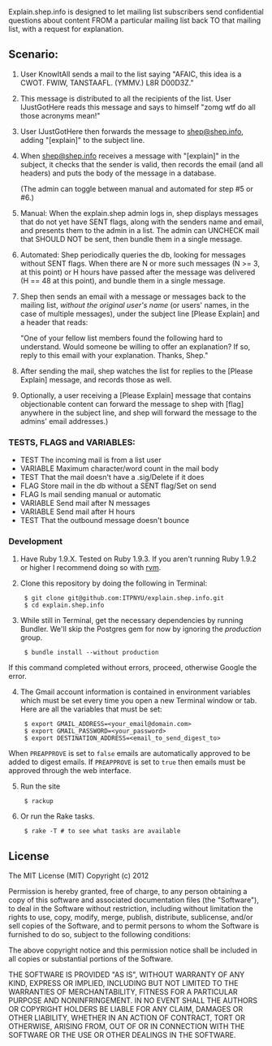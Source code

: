 Explain.shep.info is designed to let mailing list subscribers send confidential questions about content FROM a particular mailing list back TO that mailing list, with a request for explanation.

## Scenario:

1. User KnowItAll sends a mail to the list saying "AFAIC, this idea is a CWOT. FWIW, TANSTAAFL. (YMMV.) L8R D00D3Z."

2. This message is distributed to all the recipients of the list. User IJustGotHere reads this message and says to himself "zomg wtf do all those acronyms mean!"

3. User IJustGotHere then forwards the message to shep@shep.info, adding "[explain]" to the subject line.

4. When shep@shep.info receives a message with "[explain]" in the subject, it checks that the sender is valid, then records the email (and all headers) and puts the body of the message in a database.

    (The admin can toggle between manual and automated for step #5 or #6.)

5. Manual: When the explain.shep admin logs in, shep displays messages that do not yet have SENT flags, along with the senders name and email, and presents them to the admin in a list. The admin can UNCHECK mail that SHOULD NOT be sent, then bundle them in a single message.

6. Automated: Shep periodically queries the db, looking for messages without SENT flags. When there are N or more such messages (N >= 3, at this point) or H hours have passed after the message was delivered (H == 48 at this point), and bundle them in a single message.

7. Shep then sends an email with a message or messages back to the mailing list, *without the original user's name* (or users' names, in the case of multiple messages), under the subject line [Please Explain] and a header that reads:

    "One of your fellow list members found the following hard to understand. Would someone be willing to offer an explanation? If so, reply to this email with your explanation. Thanks, Shep."

8. After sending the mail, shep watches the list for replies to the [Please Explain] message, and records those as well.

9. Optionally, a user receiving a [Please Explain] message that contains objectionable content can forward the message to shep with [flag] anywhere in the subject line, and shep will forward the message to the admins' email addresses.)


### TESTS, FLAGS and VARIABLES:

- TEST The incoming mail is from a list user
- VARIABLE Maximum character/word count in the mail body
- TEST That the mail doesn't have a .sig/Delete if it does
- FLAG Store mail in the db without a SENT flag/Set on send
- FLAG Is mail sending manual or automatic
- VARIABLE Send mail after N messages
- VARIABLE Send mail after H hours
- TEST That the outbound message doesn't bounce

### Development

1. Have Ruby 1.9.X. Tested on Ruby 1.9.3. If you aren't running Ruby 1.9.2 or
higher I recommend doing so with [rvm](http://rvm.io).

2. Clone this repository by doing the following in Terminal:

        $ git clone git@github.com:ITPNYU/explain.shep.info.git
        $ cd explain.shep.info

3. While still in Terminal, get the necessary dependencies by running Bundler.
We'll skip the Postgres gem for now by ignoring the *production* group.

        $ bundle install --without production

If this command completed without errors, proceed, otherwise Google the error.

4. The Gmail account information is contained in environment variables which
must be set every time you open a new Terminal window or tab. Here are all the
variables that must be set:

        $ export GMAIL_ADDRESS=<your_email@domain.com>
        $ export GMAIL_PASSWORD=<your_password>
        $ export DESTINATION_ADDRESS=<email_to_send_digest_to>

When `PREAPPROVE` is set to `false` emails are automatically approved to be
added to digest emails. If `PREAPPROVE` is set to `true` then emails must be
approved through the web interface.

5. Run the site

        $ rackup

6. Or run the Rake tasks.

        $ rake -T # to see what tasks are available

## License

The MIT License (MIT)
Copyright (c) 2012

Permission is hereby granted, free of charge, to any person obtaining a copy of this software and associated documentation files (the "Software"), to deal in the Software without restriction, including without limitation the rights to use, copy, modify, merge, publish, distribute, sublicense, and/or sell copies of the Software, and to permit persons to whom the Software is furnished to do so, subject to the following conditions:

The above copyright notice and this permission notice shall be included in all copies or substantial portions of the Software.

THE SOFTWARE IS PROVIDED "AS IS", WITHOUT WARRANTY OF ANY KIND, EXPRESS OR IMPLIED, INCLUDING BUT NOT LIMITED TO THE WARRANTIES OF MERCHANTABILITY, FITNESS FOR A PARTICULAR PURPOSE AND NONINFRINGEMENT. IN NO EVENT SHALL THE AUTHORS OR COPYRIGHT HOLDERS BE LIABLE FOR ANY CLAIM, DAMAGES OR OTHER LIABILITY, WHETHER IN AN ACTION OF CONTRACT, TORT OR OTHERWISE, ARISING FROM, OUT OF OR IN CONNECTION WITH THE SOFTWARE OR THE USE OR OTHER DEALINGS IN THE SOFTWARE.
